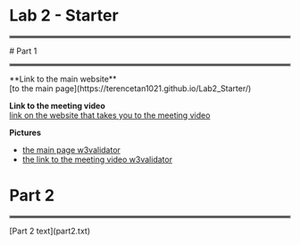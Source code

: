 # Lab 2 - Starter
<hr style="border:2px solid gray">
# Part 1
<hr style="border:2px solid gray">
**Link to the main website**
<br>
[to the main page](https://terencetan1021.github.io/Lab2_Starter/)

**Link to the meeting video**
<br>
[link on the website that takes you to the meeting video](https://terencetan1021.github.io/Lab2_Starter/meetingvid.html)

**Pictures**
- [the main page w3validator](screenshots/main.png)
- [the link to the meeting video w3validator](screenshots/meetingvid.png)

# Part 2
<hr style="border:2px solid gray">
[Part 2 text](part2.txt)
